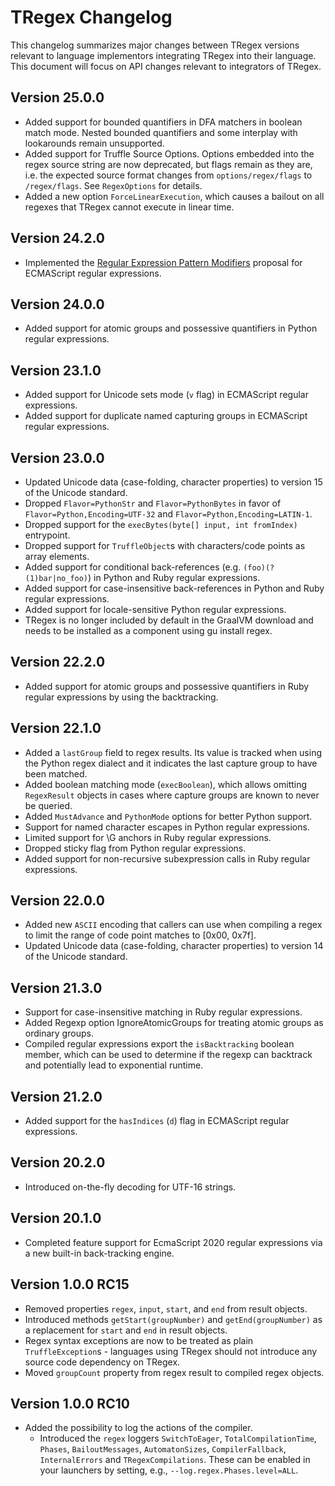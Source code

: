 # TRegex Changelog

This changelog summarizes major changes between TRegex versions relevant to language implementors integrating TRegex into their language. This document will focus on API changes relevant to integrators of TRegex.

## Version 25.0.0

* Added support for bounded quantifiers in DFA matchers in boolean match mode. Nested bounded quantifiers and some interplay with lookarounds remain unsupported.
* Added support for Truffle Source Options. Options embedded into the regex source string are now deprecated, but flags remain as they are, i.e. the expected source format changes from `options/regex/flags` to `/regex/flags`. See `RegexOptions` for details.
* Added a new option `ForceLinearExecution`, which causes a bailout on all regexes that TRegex cannot execute in linear time.

## Version 24.2.0

* Implemented the [Regular Expression Pattern Modifiers](https://github.com/tc39/proposal-regexp-modifiers) proposal for ECMAScript regular expressions.

## Version 24.0.0

* Added support for atomic groups and possessive quantifiers in Python regular expressions.

## Version 23.1.0

* Added support for Unicode sets mode (`v` flag) in ECMAScript regular expressions.
* Added support for duplicate named capturing groups in ECMAScript regular expressions.

## Version 23.0.0

* Updated Unicode data (case-folding, character properties) to version 15 of the Unicode standard.
* Dropped `Flavor=PythonStr` and `Flavor=PythonBytes` in favor of `Flavor=Python,Encoding=UTF-32` and `Flavor=Python,Encoding=LATIN-1`.
* Dropped support for the `execBytes(byte[] input, int fromIndex)` entrypoint.
* Dropped support for `TruffleObject`s with characters/code points as array elements.
* Added support for conditional back-references (e.g. `(foo)(?(1)bar|no_foo)`) in Python and Ruby regular expressions.
* Added support for case-insensitive back-references in Python and Ruby regular expressions.
* Added support for locale-sensitive Python regular expressions.
* TRegex is no longer included by default in the GraalVM download and needs to be installed as a component using gu install regex.

## Version 22.2.0

* Added support for atomic groups and possessive quantifiers in Ruby regular expressions by using the backtracking.

## Version 22.1.0

* Added a `lastGroup` field to regex results. Its value is tracked when using the Python regex dialect and it indicates the last capture group to have been matched.
* Added boolean matching mode (`execBoolean`), which allows omitting `RegexResult` objects in cases where capture groups are known to never be queried.
* Added `MustAdvance` and `PythonMode` options for better Python support.
* Support for named character escapes in Python regular expressions.
* Limited support for \G anchors in Ruby regular expressions.
* Dropped sticky flag from Python regular expressions.
* Added support for non-recursive subexpression calls in Ruby regular expressions.

## Version 22.0.0

* Added new `ASCII` encoding that callers can use when compiling a regex to limit the range of code point matches to [0x00, 0x7f].
* Updated Unicode data (case-folding, character properties) to version 14 of the Unicode standard.

## Version 21.3.0

* Support for case-insensitive matching in Ruby regular expressions.
* Added Regexp option IgnoreAtomicGroups for treating atomic groups as ordinary groups.
* Compiled regular expressions export the `isBacktracking` boolean member, which can be used to determine if the regexp can backtrack and potentially lead to exponential runtime.

## Version 21.2.0

* Added support for the `hasIndices` (`d`) flag in ECMAScript regular expressions.

## Version 20.2.0

* Introduced on-the-fly decoding for UTF-16 strings.

## Version 20.1.0

* Completed feature support for EcmaScript 2020 regular expressions via a new built-in back-tracking engine.

## Version 1.0.0 RC15

* Removed properties `regex`, `input`, `start`, and `end` from result objects.
* Introduced methods `getStart(groupNumber)` and `getEnd(groupNumber)` as a replacement for `start` and `end` in result objects.
* Regex syntax exceptions are now to be treated as plain `TruffleException`s - languages using TRegex should not introduce any source code dependency on TRegex.
* Moved `groupCount` property from regex result to compiled regex objects.

## Version 1.0.0 RC10

* Added the possibility to log the actions of the compiler.
     * Introduced the `regex` loggers `SwitchToEager`, `TotalCompilationTime`, `Phases`, `BailoutMessages`, `AutomatonSizes`, `CompilerFallback`, `InternalErrors` and `TRegexCompilations`. These can be enabled in your launchers by setting, e.g., `--log.regex.Phases.level=ALL`.
